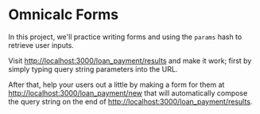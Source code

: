 # Omnicalc Forms

In this project, we'll practice writing forms and using the `params` hash to retrieve user inputs.

Visit [http://localhost:3000/loan_payment/results](http://localhost:3000/loan_payment/results) and make it work; first by simply typing query string parameters into the URL.

After that, help your users out a little by making a form for them at  [http://localhost:3000/loan_payment/new](http://localhost:3000/loan_payment/results) that will automatically compose the query string on the end of [http://localhost:3000/loan_payment/results](http://localhost:3000/loan_payment/results).

